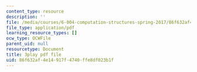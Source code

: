 ```yaml
---
content_type: resource
description: ''
file: /media/courses/6-004-computation-structures-spring-2017/86f632af4e14917f4740ffe8df023b1f_WXlcxHX0R_Y.pdf
file_type: application/pdf
learning_resource_types: []
ocw_type: OCWFile
parent_uid: null
resourcetype: Document
title: 3play pdf file
uid: 86f632af-4e14-917f-4740-ffe8df023b1f
---
```

